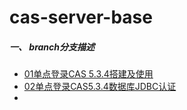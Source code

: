 # cas-server-base
##### 一、 branch分支描述 
*  [01单点登录CAS 5.3.4搭建及使用](https://blog.csdn.net/Emily201314/article/details/83515032)
*  [02单点登录CAS5.3.4数据库JDBC认证](https://blog.csdn.net/Emily201314/article/details/83584901)
*  
